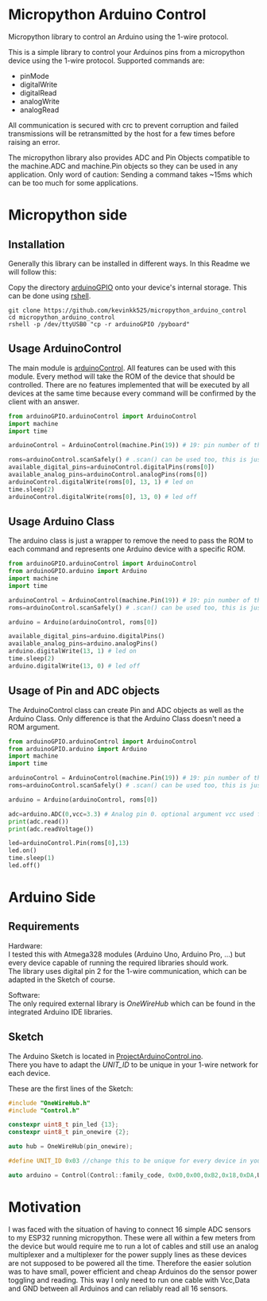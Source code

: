 # Micropython Arduino Control
Micropython library to control an Arduino using the 1-wire protocol.


This is a simple library to control your Arduinos pins from a micropython device using the 1-wire protocol.
Supported commands are:
- pinMode
- digitalWrite
- digitalRead
- analogWrite
- analogRead


All communication is secured with crc to prevent corruption and failed transmissions will be retransmitted by the host for a few times before raising an error.

The micropython library also provides ADC and Pin Objects compatible to the machine.ADC and machine.Pin objects so they can be used in any application.
Only word of caution: Sending a command takes ~15ms which can be too much for some applications.


# Micropython side

## Installation

Generally this library can be installed in different ways. In this Readme we will follow this:

Copy the directory [arduinoGPIO](./arduinoGPIO) onto your device's internal storage.
This can be done using [rshell](https://github.com/dhylands/rshell).

```
git clone https://github.com/kevinkk525/micropython_arduino_control
cd micropython_arduino_control
rshell -p /dev/ttyUSB0 "cp -r arduinoGPIO /pyboard"
```

## Usage ArduinoControl

The main module is [arduinoControl](./arduinoGPIO/arduinoControl.py). All features can be used with this module.
Every method will take the ROM of the device that should be controlled. 
There are no features implemented that will be executed by all devices at the same time because every command will be confirmed by the client with an answer.

```Python
from arduinoGPIO.arduinoControl import ArduinoControl
import machine
import time

arduinoControl = ArduinoControl(machine.Pin(19)) # 19: pin number of the 1-wire connection

roms=arduinoControl.scanSafely() # .scan() can be used too, this is just safer as it scans multiple times
available_digital_pins=arduinoControl.digitalPins(roms[0])
available_analog_pins=arduinoControl.analogPins(roms[0])
arduinoControl.digitalWrite(roms[0], 13, 1) # led on
time.sleep(2)
arduinoControl.digitalWrite(roms[0], 13, 0) # led off

```

## Usage Arduino Class

The arduino class is just a wrapper to remove the need to pass the ROM to each command and represents one Arduino device with a specific ROM.

```Python
from arduinoGPIO.arduinoControl import ArduinoControl
from arduinoGPIO.arduino import Arduino
import machine
import time

arduinoControl = ArduinoControl(machine.Pin(19)) # 19: pin number of the 1-wire connection
roms=arduinoControl.scanSafely() # .scan() can be used too, this is just safer as it scans multiple times

arduino = Arduino(arduinoControl, roms[0])

available_digital_pins=arduino.digitalPins()
available_analog_pins=arduino.analogPins()
arduino.digitalWrite(13, 1) # led on
time.sleep(2)
arduino.digitalWrite(13, 0) # led off
```

## Usage of Pin and ADC objects

The ArduinoControl class can create Pin and ADC objects as well as the Arduino Class. Only difference is that the Arduino Class doesn't need a ROM argument.

```Python
from arduinoGPIO.arduinoControl import ArduinoControl
from arduinoGPIO.arduino import Arduino
import machine
import time

arduinoControl = ArduinoControl(machine.Pin(19)) # 19: pin number of the 1-wire connection
roms=arduinoControl.scanSafely() # .scan() can be used too, this is just safer as it scans multiple times

arduino = Arduino(arduinoControl, roms[0])

adc=arduino.ADC(0,vcc=3.3) # Analog pin 0. optional argument vcc used for calculating voltages
print(adc.read())
print(adc.readVoltage())

led=arduinoControl.Pin(roms[0],13)
led.on()
time.sleep(1)
led.off()

```


# Arduino Side

## Requirements

Hardware:
<br>I tested this with Atmega328 modules (Arduino Uno, Arduino Pro, ...) but every device capable of running the required libraries should work.
<br>The library uses digital pin 2 for the 1-wire communication, which can be adapted in the Sketch of course.

Software:
<br>The only required external library is *OneWireHub* which can be found in the integrated Arduino IDE libraries.

## Sketch

The Arduino Sketch is located in [ProjectArduinoControl.ino](./arduino_onewire_sketch/ProjectArduinoControl/ProjectArduinoControl.ino).
<br>There you have to adapt the *UNIT_ID* to be unique in your 1-wire network for each device.

These are the first lines of the Sketch:

```cpp
#include "OneWireHub.h"
#include "Control.h"

constexpr uint8_t pin_led {13};
constexpr uint8_t pin_onewire {2};

auto hub = OneWireHub(pin_onewire);

#define UNIT_ID 0x03 //change this to be unique for every device in your 1-wire network

auto arduino = Control(Control::family_code, 0x00,0x00,0xB2,0x18,0xDA,UNIT_ID);
```

# Motivation

I was faced with the situation of having to connect 16 simple ADC sensors to my ESP32 running micropython.
These were all within a few meters from the device but would require me to run a lot of cables and still use an analog multiplexer and a multiplexer for the power supply lines as these devices are not supposed to be powered all the time.
Therefore the easier solution was to have small, power efficient and cheap Arduinos do the sensor power toggling and reading.
This way I only need to run one cable with Vcc,Data and GND between all Arduinos and can reliably read all 16 sensors.